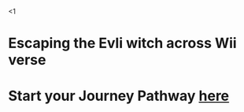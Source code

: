 \<1 <h1>Escaping the Evli witch across Wii verse<h1>




Start your Journey Pathway [here](./Pathway)

